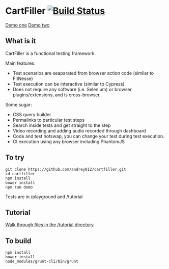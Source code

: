 # CartFiller [![Build Status](https://secure.travis-ci.org/andrey012/cartfiller.svg?branch=master)](https://travis-ci.org/andrey012/cartfiller)

[Demo one](http://andrey012.github.io/cartfiller/dist/#root=..%2Fplayground&job=todoMvcTest&task=0&step=1&slow=1)
[Demo two](https://andrey012.github.io/cartfiller/dist/index.ga.html#root=https%3A%2F%2Fandrey012.github.io%2Fcartfiller%2Fselftest&job=demo&task=0&step=1&slow=1)

## What is it

CartFiller is a functional testing framework.

Main features: 
* Test scenarios are seaparated from browser action code (similar to FitNesse)
* Test execution can be interactive (similar to Cypress)
* Does not require any software (i.e. Selenium) or browser plugins/extensions, and is cross-browser. 

Some sugar: 
* CSS query builder
* Permalinks to particular test steps
* Search inside tests and get straight to the step
* Video recording and adding audio recorded through dashboard
* Code and test hotswap, you can change your test during test execution. 
* CI execution using any browser including PhantomJS

## To try

```
git clone https://github.com/andrey012/cartfiller.git
cd cartfiller 
npm install 
bower install
npm run demo
```

Tests are in /playground and /tutorial

## Tutorial

[Walk through files in the /tutorial directory](tutorial)

## To build

```
npm install
bower install
node_modules/grunt-cli/bin/grunt
```


